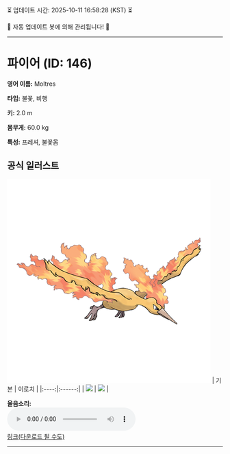 
⏳ 업데이트 시간: 2025-10-11 16:58:28 (KST) ⏳

🤖 자동 업데이트 봇에 의해 관리됩니다! 🤖

---

# 파이어 (ID: 146)
**영어 이름:** Moltres

**타입:** 불꽃, 비행

**키:** 2.0 m

**몸무게:** 60.0 kg

**특성:** 프레셔, 불꽃몸

## 공식 일러스트
![](https://raw.githubusercontent.com/PokeAPI/sprites/master/sprites/pokemon/other/official-artwork/146.png)
| 기본 | 이로치 |
|:----:|:------:|
| <img src="http://play.pokemonshowdown.com/sprites/ani/moltres.gif" width="200"> | <img src="http://play.pokemonshowdown.com/sprites/ani-shiny/moltres.gif" width="200"> |

**울음소리:**<br><audio controls src="https://raw.githubusercontent.com/PokeAPI/cries/main/cries/pokemon/latest/146.ogg"></audio><br> [링크(다운로드 될 수도)](https://raw.githubusercontent.com/PokeAPI/cries/main/cries/pokemon/latest/146.ogg)


---
